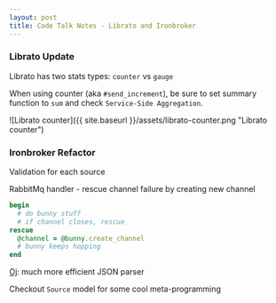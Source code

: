 ```yaml
---
layout: post
title: Code Talk Notes - Librato and Ironbroker
---
```


### Librato Update

Librato has two stats types: `counter` vs `gauge`

When using counter (aka `#send_increment`), be sure to set summary function to `sum` and check `Service-Side Aggregation`.

![Librato counter]({{ site.baseurl }}/assets/librato-counter.png "Librato counter")

### Ironbroker Refactor

Validation for each source

RabbitMq handler - rescue channel failure by creating new channel

```ruby
begin
  # do bunny stuff
  # if channel closes, rescue
rescue
  @channel = @bunny.create_channel
  # bunny keeps hopping
end
```

[Oj](https://github.com/ohler55/oj): much more efficient JSON parser

Checkout `Source` model for some cool meta-programming
